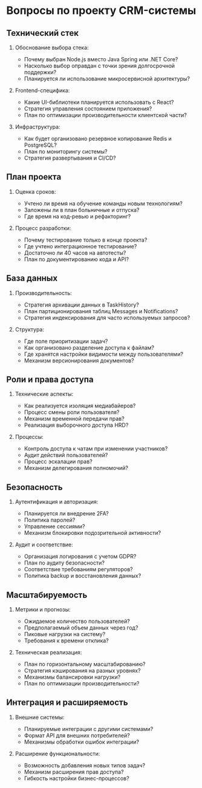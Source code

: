 # Вопросы по проекту CRM-системы

## Технический стек
1. Обоснование выбора стека:
   - Почему выбран Node.js вместо Java Spring или .NET Core?
   - Насколько выбор оправдан с точки зрения долгосрочной поддержки?
   - Планируется ли использование микросервисной архитектуры?

2. Frontend-специфика:
   - Какие UI-библиотеки планируется использовать с React?
   - Стратегия управления состоянием приложения?
   - План по оптимизации производительности клиентской части?

3. Инфраструктура:
   - Как будет организовано резервное копирование Redis и PostgreSQL?
   - План по мониторингу системы?
   - Стратегия развертывания и CI/CD?

## План проекта
1. Оценка сроков:
   - Учтено ли время на обучение команды новым технологиям?
   - Заложены ли в план больничные и отпуска?
   - Где время на код-ревью и рефакторинг?

2. Процесс разработки:
   - Почему тестирование только в конце проекта?
   - Где учтено интеграционное тестирование?
   - Достаточно ли 40 часов на автотесты?
   - План по документированию кода и API?

## База данных
1. Производительность:
   - Стратегия архивации данных в TaskHistory?
   - План партиционирования таблиц Messages и Notifications?
   - Стратегия индексирования для часто используемых запросов?

2. Структура:
   - Где поле приоритизации задач?
   - Как организовано разделение доступа к файлам?
   - Где хранятся настройки видимости между пользователями?
   - Механизм версионирования документов?

## Роли и права доступа
1. Технические аспекты:
   - Как реализуется изоляция медиабайеров?
   - Процесс смены роли пользователя?
   - Механизм временной передачи прав?
   - Реализация выборочного доступа HRD?

2. Процессы:
   - Контроль доступа к чатам при изменении участников?
   - Аудит действий пользователей?
   - Процесс эскалации прав?
   - Механизм делегирования полномочий?

## Безопасность
1. Аутентификация и авторизация:
   - Планируется ли внедрение 2FA?
   - Политика паролей?
   - Управление сессиями?
   - Механизм блокировки подозрительной активности?

2. Аудит и соответствие:
   - Организация логирования с учетом GDPR?
   - План по аудиту безопасности?
   - Соответствие требованиям регуляторов?
   - Политика backup и восстановления данных?

## Масштабируемость
1. Метрики и прогнозы:
   - Ожидаемое количество пользователей?
   - Предполагаемый объем данных через год?
   - Пиковые нагрузки на систему?
   - Требования к времени отклика?

2. Техническая реализация:
   - План по горизонтальному масштабированию?
   - Стратегия кэширования на разных уровнях?
   - Механизмы балансировки нагрузки?
   - План по оптимизации производительности?

## Интеграция и расширяемость
1. Внешние системы:
   - Планируемые интеграции с другими системами?
   - Формат API для внешних потребителей?
   - Механизмы обработки ошибок интеграции?

2. Расширение функциональности:
   - Возможность добавления новых типов задач?
   - Механизм расширения прав доступа?
   - Гибкость настройки бизнес-процессов?
